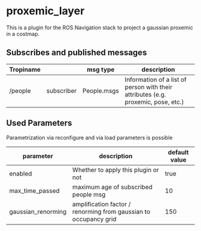 # proxemic_layer

This is a plugin for the ROS Navigation stack to project a gaussian proxemic in a costmap.


## Subscribes and published messages 

| Tropiname  	|             	| msg type               	| description                                              	|
|---	|---	|---	|---	|
| /people 	| subscriber  	| People.msgs 	| Information of a list of person with their attributes (e.g. proxemic, pose, etc.) | 




## Used Parameters

Parametrization via reconfigure and via load parameters is possible

| parameter            	| description                                                                         	|  default value  	|
|---	                |---	                                                                                |--- |
| enabled             	| Whether to apply this plugin or not                                               	| true              	|
| max_time_passed    	| maximum age of subscribed people msg                                               	| 10                  	|
| gaussian_renorming   	| amplification factor / renorming from gaussian to occupancy grid                    	| 150                  	|
